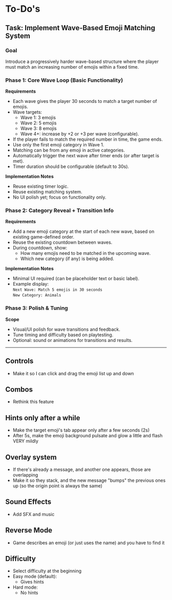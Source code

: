 # To-Do's

## Task: Implement Wave-Based Emoji Matching System

### Goal  
Introduce a progressively harder wave-based structure where the player must match an increasing number of emojis within a fixed time.

### Phase 1: Core Wave Loop (Basic Functionality)

**Requirements**
- Each wave gives the player 30 seconds to match a target number of emojis.
- Wave targets:
  - Wave 1: 3 emojis
  - Wave 2: 5 emojis
  - Wave 3: 8 emojis
  - Wave 4+: increase by +2 or +3 per wave (configurable).
- If the player fails to match the required number in time, the game ends.
- Use only the first emoji category in Wave 1.
- Matching can be from any emoji in active categories.
- Automatically trigger the next wave after timer ends (or after target is met).
- Timer duration should be configurable (default to 30s).

**Implementation Notes**
- Reuse existing timer logic.
- Reuse existing matching system.
- No UI polish yet; focus on functionality only.

### Phase 2: Category Reveal + Transition Info

**Requirements**
- Add a new emoji category at the start of each new wave, based on existing game-defined order.
- Reuse the existing countdown between waves.
- During countdown, show:
  - How many emojis need to be matched in the upcoming wave.
  - Which new category (if any) is being added.

**Implementation Notes**
- Minimal UI required (can be placeholder text or basic label).
- Example display:  
  `Next Wave: Match 5 emojis in 30 seconds`  
  `New Category: Animals`

### Phase 3: Polish & Tuning

**Scope**
- Visual/UI polish for wave transitions and feedback.
- Tune timing and difficulty based on playtesting.
- Optional: sound or animations for transitions and results.

---

## Controls
- Make it so I can click and drag the emoji list up and down

## Combos
- Rethink this feature

## Hints only after a while
- Make the target emoji's tab appear only after a few seconds (2s)
- After 5s, make the emoji background pulsate and glow a little and flash VERY mildly

## Overlay system
- If there's already a message, and another one appears, those are overlapping
- Make it so they stack, and the new message "bumps" the previous ones up (so the origin point is always the same)

## Sound Effects
- Add SFX and music

## Reverse Mode
- Game describes an emoji (or just uses the name) and you have to find it

## Difficulty
- Select difficulty at the beginning
- Easy mode (default):
  - Gives hints
- Hard mode:
  - No hints
